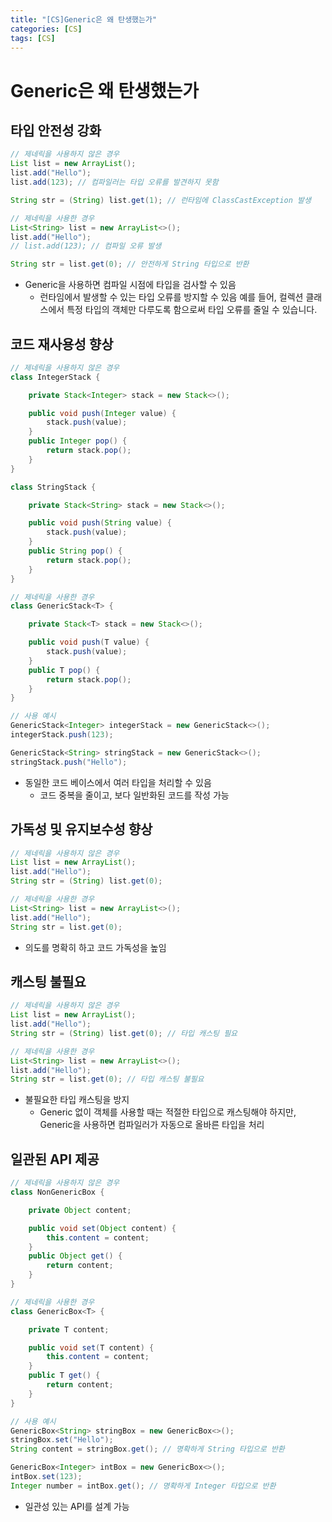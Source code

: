 ```yaml
---
title: "[CS]Generic은 왜 탄생했는가"
categories: [CS]
tags: [CS]
---
```


# Generic은 왜 탄생했는가

## 타입 안전성 강화

```java
// 제네릭을 사용하지 않은 경우
List list = new ArrayList();
list.add("Hello");
list.add(123); // 컴파일러는 타입 오류를 발견하지 못함

String str = (String) list.get(1); // 런타임에 ClassCastException 발생

// 제네릭을 사용한 경우
List<String> list = new ArrayList<>();
list.add("Hello");
// list.add(123); // 컴파일 오류 발생

String str = list.get(0); // 안전하게 String 타입으로 반환
```

- Generic을 사용하면 컴파일 시점에 타입을 검사할 수 있음
  + 런타임에서 발생할 수 있는 타입 오류를 방지할 수 있음
 예를 들어, 컬렉션 클래스에서 특정 타입의 객체만 다루도록 함으로써 타입 오류를 줄일 수 있습니다.

## 코드 재사용성 향상

```java
// 제네릭을 사용하지 않은 경우
class IntegerStack {

    private Stack<Integer> stack = new Stack<>();

    public void push(Integer value) {
        stack.push(value);
    }
    public Integer pop() {
        return stack.pop();
    }
}

class StringStack {

    private Stack<String> stack = new Stack<>();

    public void push(String value) {
        stack.push(value);
    }
    public String pop() {
        return stack.pop();
    }
}

// 제네릭을 사용한 경우
class GenericStack<T> {

    private Stack<T> stack = new Stack<>();

    public void push(T value) {
        stack.push(value);
    }
    public T pop() {
        return stack.pop();
    }
}

// 사용 예시
GenericStack<Integer> integerStack = new GenericStack<>();
integerStack.push(123);

GenericStack<String> stringStack = new GenericStack<>();
stringStack.push("Hello");
```

- 동일한 코드 베이스에서 여러 타입을 처리할 수 있음
  + 코드 중복을 줄이고, 보다 일반화된 코드를 작성 가능

## 가독성 및 유지보수성 향상

```java
// 제네릭을 사용하지 않은 경우
List list = new ArrayList();
list.add("Hello");
String str = (String) list.get(0);

// 제네릭을 사용한 경우
List<String> list = new ArrayList<>();
list.add("Hello");
String str = list.get(0);
```

- 의도를 명확히 하고 코드 가독성을 높임

## 캐스팅 불필요

```java
// 제네릭을 사용하지 않은 경우
List list = new ArrayList();
list.add("Hello");
String str = (String) list.get(0); // 타입 캐스팅 필요

// 제네릭을 사용한 경우
List<String> list = new ArrayList<>();
list.add("Hello");
String str = list.get(0); // 타입 캐스팅 불필요
```

- 불필요한 타입 캐스팅을 방지
  + Generic 없이 객체를 사용할 때는 적절한 타입으로 캐스팅해야 하지만, Generic을 사용하면 컴파일러가 자동으로 올바른 타입을 처리

## 일관된 API 제공

```java
// 제네릭을 사용하지 않은 경우
class NonGenericBox {

    private Object content;

    public void set(Object content) {
        this.content = content;
    }
    public Object get() {
        return content;
    }
}

// 제네릭을 사용한 경우
class GenericBox<T> {

    private T content;

    public void set(T content) {
        this.content = content;
    }
    public T get() {
        return content;
    }
}

// 사용 예시
GenericBox<String> stringBox = new GenericBox<>();
stringBox.set("Hello");
String content = stringBox.get(); // 명확하게 String 타입으로 반환

GenericBox<Integer> intBox = new GenericBox<>();
intBox.set(123);
Integer number = intBox.get(); // 명확하게 Integer 타입으로 반환
```

- 일관성 있는 API를 설계 가능